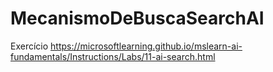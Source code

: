 # MecanismoDeBuscaSearchAI
Exercício https://microsoftlearning.github.io/mslearn-ai-fundamentals/Instructions/Labs/11-ai-search.html
